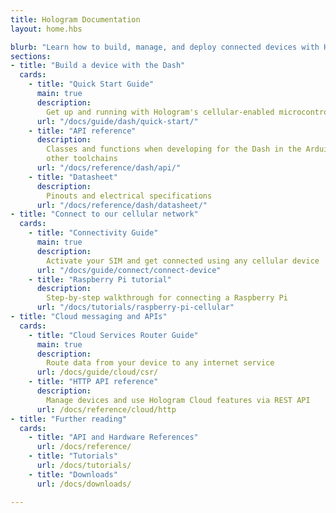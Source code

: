 ```yaml
---
title: Hologram Documentation
layout: home.hbs

blurb: "Learn how to build, manage, and deploy connected devices with Hologram"
sections:
- title: "Build a device with the Dash"
  cards:
    - title: "Quick Start Guide"
      main: true
      description:
        Get up and running with Hologram's cellular-enabled microcontroller
      url: "/docs/guide/dash/quick-start/"
    - title: "API reference"
      description:
        Classes and functions when developing for the Dash in the Arduino IDE or
        other toolchains
      url: "/docs/reference/dash/api/"
    - title: "Datasheet"
      description:
        Pinouts and electrical specifications
      url: "/docs/reference/dash/datasheet/"
- title: "Connect to our cellular network"
  cards:
    - title: "Connectivity Guide"
      main: true
      description:
        Activate your SIM and get connected using any cellular device
      url: "/docs/guide/connect/connect-device"
    - title: "Raspberry Pi tutorial"
      description:
        Step-by-step walkthrough for connecting a Raspberry Pi
      url: "/docs/tutorials/raspberry-pi-cellular"
- title: "Cloud messaging and APIs"
  cards:
    - title: "Cloud Services Router Guide"
      main: true
      description:
        Route data from your device to any internet service
      url: /docs/guide/cloud/csr/
    - title: "HTTP API reference"
      description:
        Manage devices and use Hologram Cloud features via REST API
      url: /docs/reference/cloud/http
- title: "Further reading"
  cards:
    - title: "API and Hardware References"
      url: /docs/reference/
    - title: "Tutorials"
      url: /docs/tutorials/
    - title: "Downloads"
      url: /docs/downloads/

---
```



